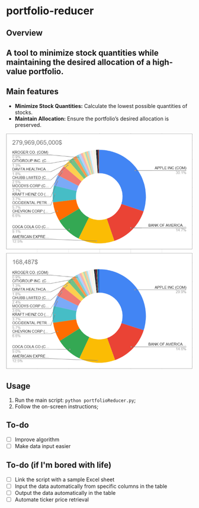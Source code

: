 # portfolio-reducer
## <b>Overview</b>
A tool to minimize stock quantities while maintaining the desired allocation of a high-value portfolio.
---
## Main features
- <b>Minimize Stock Quantities:</b> Calculate the lowest possible quantities of stocks.
- <b>Maintain Allocation:</b> Ensure the portfolio’s desired allocation is preserved.

![](example.png)

## Usage
1. Run the main script:
   ```python portfolioReducer.py```;
2. Follow the on-screen instructions;

## To-do
- [ ] Improve algorithm
- [ ] Make data input easier

## To-do (if I'm bored with life)
- [ ] Link the script with a sample Excel sheet
- [ ] Input the data automatically from specific columns in the table
- [ ] Output the data automatically in the table
- [ ] Automate ticker price retrieval
